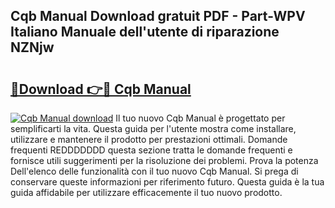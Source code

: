 ## Cqb Manual Download gratuit PDF - Part-WPV Italiano Manuale dell'utente di riparazione NZNjw

# <h2><a href="http://df9o5z.blite.top/?on=Cqb+Manual">🔗Download 👉🔴 Cqb Manual</a></h2>

[![Cqb Manual download](https://i.imgur.com/lujVjoI.png)](http://df9o5z.blite.top/?on=Cqb+Manual)
Il tuo nuovo Cqb Manual è progettato per semplificarti la vita. Questa guida per l'utente mostra come installare, utilizzare e mantenere il prodotto per prestazioni ottimali. Domande frequenti REDDDDDDD questa sezione tratta le domande frequenti e fornisce utili suggerimenti per la risoluzione dei problemi. Prova la potenza Dell'elenco delle funzionalità con il tuo nuovo Cqb Manual. Si prega di conservare queste informazioni per riferimento futuro. Questa guida è la tua guida affidabile per utilizzare efficacemente il tuo nuovo prodotto.
